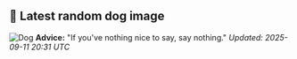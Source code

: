 ## 🐶 Latest random dog image
![Dog](https://images.dog.ceo/breeds/dane-great/n02109047_25603.jpg)
**Advice:** "If you've nothing nice to say, say nothing."
*Updated: 2025-09-11 20:31 UTC*
